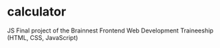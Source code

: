 # calculator
 JS Final project of the Brainnest Frontend Web Development Traineeship (HTML, CSS, JavaScript)
